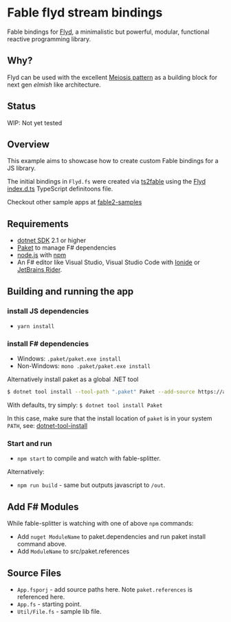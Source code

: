 # Fable flyd stream bindings

Fable bindings for [Flyd](https://github.com/paldepind/flyd), a minimalistic but powerful, modular, functional reactive programming library.

## Why?

Flyd can be used with the excellent [Meiosis pattern](https://meiosis.js.org/) as a building block for next gen _elmish_ like architecture.

## Status

WIP: Not yet tested

## Overview

This example aims to showcase how to create custom Fable bindings for a JS library.

The initial bindings in `Flyd.fs` were created via [ts2fable](http://fable.io/ts2fable/) using the [Flyd index.d.ts](https://raw.githubusercontent.com/paldepind/flyd/master/index.d.ts) TypeScript definitoons file.

Checkout other sample apps at [fable2-samples](https://github.com/fable2-samples)

## Requirements

- [dotnet SDK](https://www.microsoft.com/net/download/core) 2.1 or higher
- [Paket](https://fsprojects.github.io/Paket/installation.html) to manage F# dependencies
- [node.js](https://nodejs.org) with [npm](https://www.npmjs.com/)
- An F# editor like Visual Studio, Visual Studio Code with [Ionide](http://ionide.io/) or [JetBrains Rider](https://www.jetbrains.com/rider/).

## Building and running the app

### install JS dependencies

- `yarn install`

### install F# dependencies

- Windows: `.paket/paket.exe install`
- Non-Windows: `mono .paket/paket.exe install`

Alternatively install paket as a global .NET tool

```bash
$ dotnet tool install --tool-path ".paket" Paket --add-source https://api.nuget.org/v3/index.json --framework netcoreapp2.1
```

With defaults, try simply: `$ dotnet tool install Paket`

In this case, make sure that the install location of `paket` is in your system `PATH`, see: [dotnet-tool-install](https://docs.microsoft.com/en-us/dotnet/core/tools/dotnet-tool-install)

### Start and run

- `npm start` to compile and watch with fable-splitter.

Alternatively:

- `npm run build` - same but outputs javascript to `/out`.

## Add F# Modules

While fable-splitter is watching with one of above `npm` commands:

- Add `nuget ModuleName` to paket.dependencies and run paket install command above.
- Add `ModuleName` to src/paket.references

## Source Files

- `App.fsporj` - add source paths here. Note `paket.references` is referenced here.
- `App.fs` - starting point.
- `Util/File.fs` - sample lib file.
